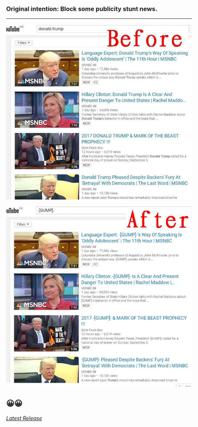 
### Original intention: Block some publicity stunt news.

---

![before](README/en_before.jpg)

![after](README/en_after.jpg)

😀😀
---


###### [Latest Release](https://github.com/ohsorry/BlockText/releases)
